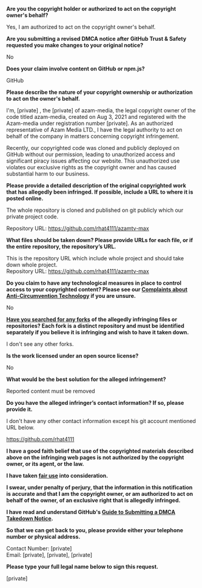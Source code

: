 **Are you the copyright holder or authorized to act on the copyright owner's behalf?**

Yes, I am authorized to act on the copyright owner's behalf.

**Are you submitting a revised DMCA notice after GitHub Trust & Safety requested you make changes to your original notice?**

No

**Does your claim involve content on GitHub or npm.js?**

GitHub

**Please describe the nature of your copyright ownership or authorization to act on the owner's behalf.**

I'm, [private] , the [private] of azam-media, the legal copyright owner of the code titled azam-media, created on Aug 3, 2021 and registered with the Azam-media under registration number [private]. As an authorized representative of Azam Media LTD., I have the legal authority to act on behalf of the company in matters concerning copyright infringement.

Recently, our copyrighted code was cloned and publicly deployed on GitHub without our permission, leading to unauthorized access and significant piracy issues affecting our website. This unauthorized use violates our exclusive rights as the copyright owner and has caused substantial harm to our business.

**Please provide a detailed description of the original copyrighted work that has allegedly been infringed. If possible, include a URL to where it is posted online.**

The whole repository is cloned and published on git publicly which our private project code.

Repository URL: https://github.com/rhat4111/azamtv-max

**What files should be taken down? Please provide URLs for each file, or if the entire repository, the repository’s URL.**

This is the repository URL which include whole project and should take down whole project.  
Repository URL: https://github.com/rhat4111/azamtv-max

**Do you claim to have any technological measures in place to control access to your copyrighted content? Please see our <a href="https://docs.github.com/articles/guide-to-submitting-a-dmca-takedown-notice#complaints-about-anti-circumvention-technology">Complaints about Anti-Circumvention Technology</a> if you are unsure.**

No

**<a href="https://docs.github.com/articles/dmca-takedown-policy#b-what-about-forks-or-whats-a-fork">Have you searched for any forks</a> of the allegedly infringing files or repositories? Each fork is a distinct repository and must be identified separately if you believe it is infringing and wish to have it taken down.**

I don't see any other forks.

**Is the work licensed under an open source license?**

No

**What would be the best solution for the alleged infringement?**

Reported content must be removed

**Do you have the alleged infringer’s contact information? If so, please provide it.**

I don't have any other contact information except his git account mentioned URL below.

https://github.com/rhat4111

**I have a good faith belief that use of the copyrighted materials described above on the infringing web pages is not authorized by the copyright owner, or its agent, or the law.**

**I have taken <a href="https://www.lumendatabase.org/topics/22">fair use</a> into consideration.**

**I swear, under penalty of perjury, that the information in this notification is accurate and that I am the copyright owner, or am authorized to act on behalf of the owner, of an exclusive right that is allegedly infringed.**

**I have read and understand GitHub's <a href="https://docs.github.com/articles/guide-to-submitting-a-dmca-takedown-notice/">Guide to Submitting a DMCA Takedown Notice</a>.**

**So that we can get back to you, please provide either your telephone number or physical address.**

Contact Number: [private]  
Email: [private], [private], [private]  

**Please type your full legal name below to sign this request.**

[private]  